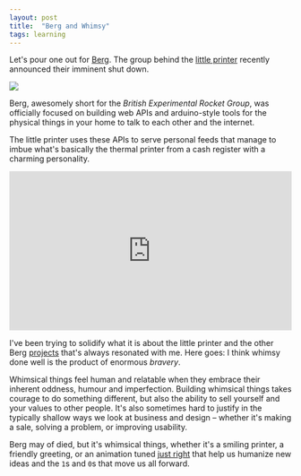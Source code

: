 ```yaml
---
layout: post
title:  "Berg and Whimsy"
tags: learning
---
```


Let's pour one out for [Berg][berg]. The group behind the [little printer][littleprinter] recently announced their imminent shut down.

<img src="/images/2014/berg-logo.png">

Berg, awesomely short for the _British Experimental Rocket Group_, was officially focused on building web APIs and arduino-style tools for the physical things in your home to talk to each other and the internet.

The little printer uses these APIs to serve personal feeds that manage to imbue what's basically the thermal printer from a cash register with a charming personality.

<style>.embed-container { position: relative; padding-bottom: 56.25%; height: 0; overflow: hidden; max-width: 100%; height: auto; } .embed-container iframe, .embed-container object, .embed-container embed { position: absolute; top: 0; left: 0; width: 100%; height: 100%; }</style><div class='embed-container'><iframe src='https://player.vimeo.com/video/32796535' frameborder='0' webkitAllowFullScreen mozallowfullscreen allowFullScreen></iframe></div>

I've been trying to solidify what it is about the little printer and the other Berg [projects][casestudies] that's always resonated with me. Here goes: I think whimsy done well is the product of enormous _bravery_.

Whimsical things feel human and relatable when they embrace their inherent oddness, humour and imperfection. Building whimsical things takes courage to do something different, but also the ability to sell yourself and your values to other people. It's also sometimes hard to justify in the typically shallow ways we look at business and design – whether it's making a sale, solving a problem, or improving usability.

Berg may of died, but it's whimsical things, whether it's a smiling printer, a friendly greeting, or an animation tuned [just right][applewatch] that help us humanize new ideas and the `1`s and `0`s that move us all forward.




[berg]:http://bergcloud.com
[littleprinter]:http://bergcloud.com/case-studies/little-printer
[casestudies]:http://bergcloud.com/case-studies

[vimeo]:https://vimeo.com/bergstudio
[washing-machine-vid]:https://vimeo.com/87522764

[applewatch]:https://twitter.com/Eric_Robinson/status/513040669020266496/photo/1

<!-- t. Talkin' about Berg(@bergcloud) and Whimsy - [link] -->